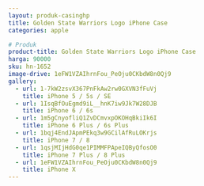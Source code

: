 ```yaml
---
layout: produk-casinghp
title: Golden State Warriors Logo iPhone Case
categories: apple

# Produk
product-title: Golden State Warriors Logo iPhone Case
harga: 90000
sku: hn-1652
image-drive: 1eFW1VZAIhrnFou_PeOju0CKbdW8n0Qj9
gallery:
  - url: 1-7kW2zsvX367PnFkAw2rw0GXVN3fFuVj
    title: iPhone 5 / 5s / SE
  - url: 1IsqBfOuEgmd9iL__hnK7iw9Jk7W28DJB
    title: iPhone 6 / 6s
  - url: 1m5gCnyofliQ1ZvDCmvxpOKOHqBkiIk6I
    title: iPhone 6 Plus / 6s Plus
  - url: 1bqj4EndJApmPEkq3w9GCilAfRuLOKrjs
    title: iPhone 7 / 8
  - url: 1qsjMIjHdG0qe1PIMMFPApeIQByQfosO0
    title: iPhone 7 Plus / 8 Plus
  - url: 1eFW1VZAIhrnFou_PeOju0CKbdW8n0Qj9
    title: iPhone X
---
```

